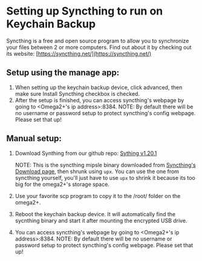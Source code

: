 # Setting up Syncthing to run on Keychain Backup

Syncthing is a free and open source program to allow you to synchronize your files between 2 or more computers. Find out about it by checking out its website: [https://syncthing.net/](https://syncthing.net/)

## Setup using the manage app:

1. When setting up the keychain backup device, click advanced, then make sure Install Syncthing checkbox is checked.
2. After the setup is finished, you can access syncthing's webpage by going to <Omega2+'s ip address>:8384. NOTE: By default there will be no username or password setup to protect syncthing's config webpage. Please set that up!

## Manual setup:

1. Download Synthing from our github repo: [Sything v1.20.1](../syncthing)
    
    NOTE: This is the syncthing mipsle binary downloaded from [Syncthing's Download page](https://github.com/syncthing/syncthing/releases/download/v1.20.1/syncthing-linux-mipsle-v1.20.1.tar.gz), then shrunk using ```upx```. You can use the one from syncthing yourself, you'll just have to use ```upx``` to shrink it because its too big for the omega2+'s storage space.

2. Use your favorite scp program to copy it to the /root/ folder on the omega2+.

3. Reboot the keychain backup device. It will automatically find the sycnthing binary and start it after mounting the encrypted USB drive.

4. You can access syncthing's webpage by going to <Omega2+'s ip address>:8384. NOTE: By default there will be no username or password setup to protect syncthing's config webpage. Please set that up!
